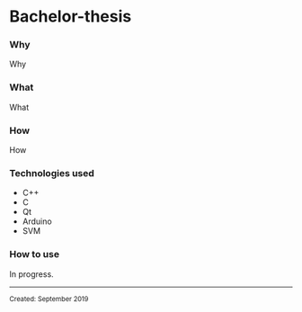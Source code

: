 <html>
<body>
<h1 class="title">Bachelor-thesis</h1>
<h3 class="why">Why</h3>
<p class="why">Why</p>
<h3 class="what">What</h3>
<p class="what">What</p>
<h3 class="how">How</h3>
<p class="how">How</p>
<h3 class="technologies">Technologies used</h3>
<ul class="technologies">
  <li class="technologies" hover="C++">C++</li>
  <li class="technologies" hover="C">C</li>
  <li class="technologies" hover="Qt">Qt</li>
  <li class="technologies" hover="Arduino">Arduino</li>
  <li class="technologies" hover="Support Vector Machine">SVM</li>
</ul>
<h3 class="usage">How to use</h3>
<p class="usage">In progress.</p>
<hr>
<small class="created">Created: September 2019</small>
</body>
</html>
